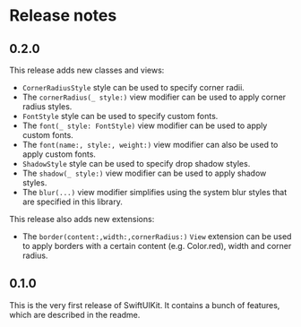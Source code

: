 # Release notes


## 0.2.0

This release adds new classes and views:

* `CornerRadiusStyle` style can be used to specify corner radii.
* The  `cornerRadius(_ style:)` view modifier can be used to apply corner radius styles.
* `FontStyle` style can be used to specify custom fonts.
* The  `font(_ style: FontStyle)` view modifier can be used to apply custom fonts.
* The  `font(name:, style:, weight:)` view modifier can also be used to apply custom fonts.
* `ShadowStyle` style can be used to specify drop shadow styles.
* The  `shadow(_ style:)` view modifier can be used to apply shadow styles.
* The `blur(...)` view modifier simplifies using the system blur styles that are specified in this library.

This release also adds new extensions:

* The `border(content:,width:,cornerRadius:)` `View` extension can be used to apply borders with a certain content (e.g. Color.red), width and corner radius.


## 0.1.0

This is the very first release of SwiftUIKit. It contains a bunch of features, which are described in the readme.
